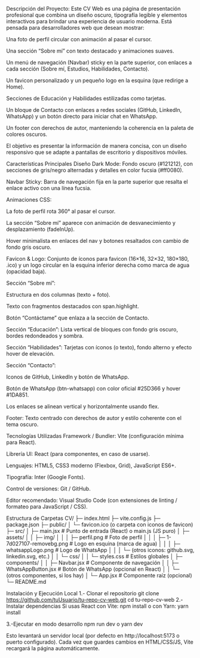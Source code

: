 Descripción del Proyecto:
Este CV Web es una página de presentación profesional que combina un diseño oscuro, tipografía legible y elementos interactivos para brindar una experiencia de usuario moderna. Está pensada para desarrolladores web que desean mostrar:

Una foto de perfil circular con animación al pasar el cursor.

Una sección “Sobre mí” con texto destacado y animaciones suaves.

Un menú de navegación (Navbar) sticky en la parte superior, con enlaces a cada sección (Sobre mí, Estudios, Habilidades, Contacto).

Un favicon personalizado y un pequeño logo en la esquina (que redirige a Home).

Secciones de Educación y Habilidades estilizadas como tarjetas.

Un bloque de Contacto con enlaces a redes sociales (GitHub, LinkedIn, WhatsApp) y un botón directo para iniciar chat en WhatsApp.

Un footer con derechos de autor, manteniendo la coherencia en la paleta de colores oscuros.

El objetivo es presentar la información de manera concisa, con un diseño responsivo que se adapte a pantallas de escritorio y dispositivos móviles.

Características Principales
Diseño Dark Mode: Fondo oscuro (#121212), con secciones de gris/negro alternadas y detalles en color fucsia (#ff0080).

Navbar Sticky: Barra de navegación fija en la parte superior que resalta el enlace activo con una línea fucsia.

Animaciones CSS:

La foto de perfil rota 360° al pasar el cursor.

La sección “Sobre mí” aparece con animación de desvanecimiento y desplazamiento (fadeInUp).

Hover minimalista en enlaces del nav y botones resaltados con cambio de fondo gris oscuro.

Favicon & Logo: Conjunto de íconos para favicon (16×16, 32×32, 180×180, .ico) y un logo circular en la esquina inferior derecha como marca de agua (opacidad baja).

Sección “Sobre mí”:

Estructura en dos columnas (texto + foto).

Texto con fragmentos destacados con span.highlight.

Botón “Contáctame” que enlaza a la sección de Contacto.

Sección “Educación”: Lista vertical de bloques con fondo gris oscuro, bordes redondeados y sombra.

Sección “Habilidades”: Tarjetas con íconos (o texto), fondo alterno y efecto hover de elevación.

Sección “Contacto”:

Iconos de GitHub, LinkedIn y botón de WhatsApp.

Botón de WhatsApp (btn-whatsapp) con color oficial #25D366 y hover #1DA851.

Los enlaces se alinean vertical y horizontalmente usando flex.

Footer: Texto centrado con derechos de autor y estilo coherente con el tema oscuro.

Tecnologías Utilizadas
Framework / Bundler: Vite (configuración mínima para React).

Librería UI: React (para componentes, en caso de usarse).

Lenguajes: HTML5, CSS3 moderno (Flexbox, Grid), JavaScript ES6+.

Tipografía: Inter (Google Fonts).

Control de versiones: Git / GitHub.

Editor recomendado: Visual Studio Code (con extensiones de linting / formateo para JavaScript / CSS).


Estructura de Carpetas
CV/
├─ index.html
├─ vite.config.js
├─ package.json
├─ public/
│  └─ favicon.ico   (o carpeta con iconos de favicon)
├─ src/
│  ├─ main.jsx            # Punto de entrada (React) o main.js (JS puro)
│  ├─ assets/
│  │  ├─ img/
│  │  │  ├─ perfil.png               # Foto de perfil
│  │  │  ├─ 1-7d027107-removebg.png  # Logo en esquina (marca de agua)
│  │  │  ├─ whatsappLogo.png         # Logo de WhatsApp
│  │  │  └─ (otros iconos: github.svg, linkedin.svg, etc.)
│  │  └─ css/
│  │     └─ styles.css                # Estilos globales
│  ├─ components/
│  │  ├─ Navbar.jsx                   # Componente de navegación
│  │  ├─ WhatsAppButton.jsx           # Botón de WhatsApp (opcional en React)
│  │  └─ (otros componentes, si los hay)
│  └─ App.jsx                         # Componente raíz (opcional)
└─ README.md

Instalación y Ejecución Local
1.- Clonar el repositorio
git clone https://github.com/tuUsuario/tu-repo-cv-web.git
cd tu-repo-cv-web
2.- Instalar dependencias
Si usas React con Vite:
npm install
o con Yarn:
yarn install

3.-Ejecutar en modo desarrollo
npm run dev
o
yarn dev

Esto levantará un servidor local (por defecto en http://localhost:5173 o puerto configurado). Cada vez que guardes cambios en HTML/CSS/JS, Vite recargará la página automáticamente.

